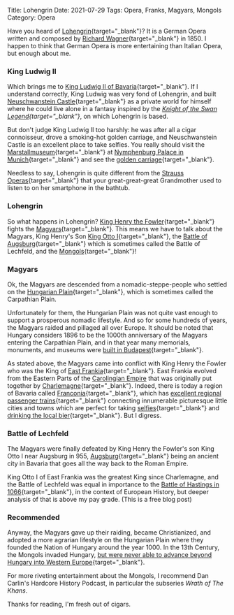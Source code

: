 Title: Lohengrin
Date: 2021-07-29
Tags: Opera, Franks, Magyars, Mongols
Category: Opera


Have you heard of [Lohengrin](https://open.spotify.com/album/3NtcDdgDLlnptu72CWBxWM){target="_blank"}?
It is a German Opera written and composed by
[Richard Wagner](https://en.wikipedia.org/wiki/Richard_Wagner){target="_blank"}
in 1850. I happen to think that German Opera is more
entertaining than Italian Opera, but enough about me.

### King Ludwig II
Which brings me to
[King Ludwig II of Bavaria](https://en.wikipedia.org/wiki/Ludwig_II_of_Bavaria){target="_blank"}.
If I understand correctly,
King Ludwig was very fond of Lohengrin, and built
[Neuschwanstein Castle](https://en.wikipedia.org/wiki/Neuschwanstein_Castle){target="_blank"}
as a private world for himself where he could live alone in a fantasy
inspired by the
*[Knight of the Swan Legend](https://en.wikipedia.org/wiki/Knight_of_the_Swan){target="_blank"}*,
on which Lohengrin is based.

But don't judge King Ludwig II too harshly: he was after all a cigar connoisseur,
drove a smoking-hot golden carriage, and Neuschwanstein Castle is
an excellent place to take selfies. You really should visit the
[Marstallmuseum](https://en.wikipedia.org/wiki/Marstallmuseum){target="_blank"}
at [Nymphenburg Palace in Munich](https://en.wikipedia.org/wiki/Nymphenburg_Palace){target="_blank"} and see the
[golden carriage](https://commons.wikimedia.org/wiki/File:New_Dress_Coach_of_King_Ludwig_II.jpg){target="_blank"}.

Needless to say, Lohengrin is quite different from the
[Strauss Operas](https://open.spotify.com/album/2g12QZ0wXFoyOyDo8nUUsM){target="_blank"}
that your great-great-great Grandmother used to listen to on
her smartphone in the bathtub.

### Lohengrin
So what happens in Lohengrin?
[King Henry the Fowler](https://en.wikipedia.org/wiki/Henry_the_Fowler){target="_blank"}
fights the [Magyars](https://en.wikipedia.org/wiki/Hungarians){target="_blank"}.
This means we have to talk about the Magyars, King Henry's Son
[King Otto I](https://en.wikipedia.org/wiki/Otto_I,_Holy_Roman_Emperor){target="_blank"},
the [Battle of Augsburg](https://en.wikipedia.org/wiki/Battle_of_Lechfeld){target="_blank"}
which is sometimes called the Battle of Lechfeld,
and the [Mongols](https://en.wikipedia.org/wiki/Mongols){target="_blank"}!

### Magyars
Ok, the Magyars are descended from a nomadic-steppe-people who settled on
the [Hungarian Plain](https://en.wikipedia.org/wiki/Great_Hungarian_Plain){target="_blank"},
which is sometimes called the Carpathian Plain.

Unfortunately for them, the Hungarian Plain was not quite vast
enough to support a prosperous nomadic lifestyle. And so for some hundreds
of years, the Magyars raided and pillaged all over Europe. It should be noted that
Hungary considers 1896 to be the 1000th anniversary of the Magyars entering the Carpathian Plain,
and in that year many memorials, monuments, and museums were
[built in Budapest](https://en.wikipedia.org/wiki/History_of_Budapest#19th_century){target="_blank"}.

As stated above, the Magyars came into conflict with King Henry the Fowler
who was the King of
[East Frankia](https://en.wikipedia.org/wiki/East_Francia){target="_blank"}.
East Frankia evolved from the Eastern Parts of the
[Carolingian Empire](https://en.wikipedia.org/wiki/Carolingian_Empire)
that was originally put together by
[Charlemagne](https://en.wikipedia.org/wiki/Charlemagne){target="_blank"}.
Indeed, there is today a region of Bavaria called
[Franconia](https://en.wikipedia.org/wiki/Franconia){target="_blank"}, which has
[excellent regional passenger trains](https://www.vgn.de/en/tickets/all-day-ticket-plus/){target="_blank"}
connecting innumerable picturesque little cities and towns
which are perfect for taking [selfies](https://photos.app.goo.gl/odqMdaJvpB528WaQ8){target="_blank"}
and [drinking the local bier](https://photos.app.goo.gl/vLCGa7c8xAqEJ15D8){target="_blank"}.
But I digress.

### Battle of Lechfeld
The Magyars were finally defeated by King Henry the Fowler's son King Otto I
near Augsburg in 955, [Augsburg](https://en.wikipedia.org/wiki/Augsburg){target="_blank"}
being an ancient city in Bavaria that goes all
the way back to the Roman Empire.

King Otto I of East Frankia was the greatest King since Charlemagne, and the
Battle of Lechfeld was equal in importance to the
[Battle of Hastings in 1066](https://en.wikipedia.org/wiki/Battle_of_Hastings){target="_blank"},
in the context of European History, but deeper analysis of that is above my
pay grade. (This is a free blog post)

### Recommended
Anyway, the Magyars gave up their raiding, became Christianized, and adopted
a more agrarian lifestyle on the Hungarian Plain where they founded the Nation
of Hungary around the year 1000. In the 13th Century, the Mongols invaded Hungary,
[but were never able to advance beyond Hungary into Western Europe](https://en.wikipedia.org/wiki/Second_Mongol_invasion_of_Hungary){target="_blank"}.

For more riveting entertainment about the Mongols, I recommend Dan Carlin's Hardcore
History Podcast, in particular the subseries *Wrath of The Khans*.

Thanks for reading, I'm fresh out of cigars.
